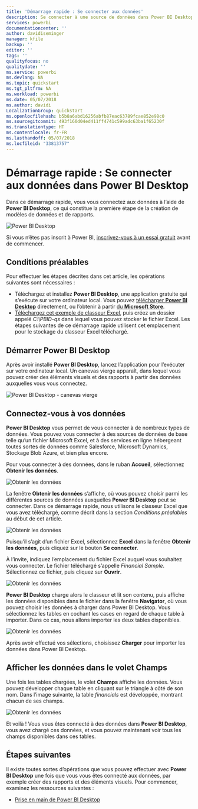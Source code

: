 ```yaml
---
title: 'Démarrage rapide : Se connecter aux données'
description: Se connecter à une source de données dans Power BI Desktop
services: powerbi
documentationcenter: ''
author: davidiseminger
manager: kfile
backup: ''
editor: ''
tags: ''
qualityfocus: no
qualitydate: ''
ms.service: powerbi
ms.devlang: NA
ms.topic: quickstart
ms.tgt_pltfrm: NA
ms.workload: powerbi
ms.date: 05/07/2018
ms.author: davidi
LocalizationGroup: quickstart
ms.openlocfilehash: b5b8a6abd16256abfb87eac63789fcae852e98c0
ms.sourcegitcommit: 493f160d04ed411ff4741c599adc63ba1f65230f
ms.translationtype: HT
ms.contentlocale: fr-FR
ms.lasthandoff: 05/07/2018
ms.locfileid: "33813757"
---
```

# <a name="quickstart-connect-to-data-in-power-bi-desktop"></a>Démarrage rapide : Se connecter aux données dans Power BI Desktop

Dans ce démarrage rapide, vous vous connectez aux données à l’aide de **Power BI Desktop**, ce qui constitue la première étape de la création de modèles de données et de rapports.

![Power BI Desktop](media/desktop-what-is-desktop/what-is-desktop_01.png)

Si vous n’êtes pas inscrit à Power BI, [inscrivez-vous à un essai gratuit](https://app.powerbi.com/signupredirect?pbi_source=web) avant de commencer.

## <a name="prerequisites"></a>Conditions préalables

Pour effectuer les étapes décrites dans cet article, les opérations suivantes sont nécessaires :
* Téléchargez et installez **Power BI Desktop**, une application gratuite qui s’exécute sur votre ordinateur local. Vous pouvez [télécharger **Power BI Desktop**](https://powerbi.microsoft.com/desktop) directement, ou l’obtenir à partir [du **Microsoft Store**](http://aka.ms/pbidesktopstore).
* [Téléchargez cet exemple de classeur Excel](http://go.microsoft.com/fwlink/?LinkID=521962), puis créez un dossier appelé *C:\PBID-qs* dans lequel vous pouvez stocker le fichier Excel. Les étapes suivantes de ce démarrage rapide utilisent cet emplacement pour le stockage du classeur Excel téléchargé.

## <a name="launch-power-bi-desktop"></a>Démarrer Power BI Desktop

Après avoir installé **Power BI Desktop**, lancez l’application pour l’exécuter sur votre ordinateur local. Un canevas vierge apparaît, dans lequel vous pouvez créer des éléments visuels et des rapports à partir des données auxquelles vous vous connectez. 

![Power BI Desktop - canevas vierge](media/desktop-quickstart-connect-to-data/qs-connect-data_01.png)

## <a name="connect-to-data"></a>Connectez-vous à vos données

**Power BI Desktop** vous permet de vous connecter à de nombreux types de données. Vous pouvez vous connecter à des sources de données de base telle qu’un fichier Microsoft Excel, et à des services en ligne hébergeant toutes sortes de données comme Salesforce, Microsoft Dynamics, Stockage Blob Azure, et bien plus encore. 

Pour vous connecter à des données, dans le ruban **Accueil**, sélectionnez **Obtenir les données**.

![Obtenir les données](media/desktop-quickstart-connect-to-data/qs-connect-data_02.png)

La fenêtre **Obtenir les données** s’affiche, où vous pouvez choisir parmi les différentes sources de données auxquelles **Power BI Desktop** peut se connecter. Dans ce démarrage rapide, nous utilisons le classeur Excel que vous avez téléchargé, comme décrit dans la section *Conditions préalables* au début de cet article. 

![Obtenir les données](media/desktop-quickstart-connect-to-data/qs-connect-data_03.png)

Puisqu’il s’agit d’un fichier Excel, sélectionnez **Excel** dans la fenêtre **Obtenir les données**, puis cliquez sur le bouton **Se connecter**.

À l’invite, indiquez l’emplacement du fichier Excel auquel vous souhaitez vous connecter. Le fichier téléchargé s’appelle *Financial Sample*. Sélectionnez ce fichier, puis cliquez sur **Ouvrir**.

![Obtenir les données](media/desktop-quickstart-connect-to-data/qs-connect-data_04.png)

**Power BI Desktop** charge alors le classeur et lit son contenu, puis affiche les données disponibles dans le fichier dans la fenêtre **Navigator**, où vous pouvez choisir les données à charger dans Power BI Desktop. Vous sélectionnez les tables en cochant les cases en regard de chaque table à importer. Dans ce cas, nous allons importer les deux tables disponibles.

![Obtenir les données](media/desktop-quickstart-connect-to-data/qs-connect-data_05.png)

Après avoir effectué vos sélections, choisissez **Charger** pour importer les données dans Power BI Desktop.

## <a name="view-data-in-the-fields-pane"></a>Afficher les données dans le volet Champs

Une fois les tables chargées, le volet **Champs** affiche les données. Vous pouvez développer chaque table en cliquant sur le triangle à côté de son nom. Dans l’image suivante, la table *financials* est développée, montrant chacun de ses champs. 

![Obtenir les données](media/desktop-quickstart-connect-to-data/qs-connect-data_06.png)

Et voilà ! Vous vous êtes connecté à des données dans **Power BI Desktop**, vous avez chargé ces données, et vous pouvez maintenant voir tous les champs disponibles dans ces tables.


## <a name="next-steps"></a>Étapes suivantes
Il existe toutes sortes d’opérations que vous pouvez effectuer avec **Power BI Desktop** une fois que vous vous êtes connecté aux données, par exemple créer des rapports et des éléments visuels. Pour commencer, examinez les ressources suivantes :

* [Prise en main de Power BI Desktop](desktop-getting-started.md)


